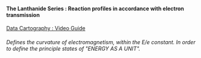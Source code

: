 #### The Lanthanide Series : Reaction profiles in accordance with electron transmission

[Data Cartography : Video Guide](https://www.youtube.com/playlist?list=PLBx_-O2xTMh73vurWagwrFdKhBCktEPLK)

###### Defines the curvature of electromagnetism, within the E/e constant. In order to define the principle states of "ENERGY AS A UNIT". 
